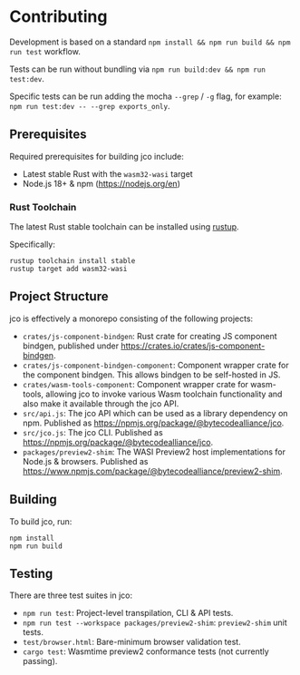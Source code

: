 # Contributing

Development is based on a standard `npm install && npm run build && npm run test` workflow.

Tests can be run without bundling via `npm run build:dev && npm run test:dev`.

Specific tests can be run adding the mocha `--grep` / `-g` flag, for example: `npm run test:dev -- --grep exports_only`.

## Prerequisites

Required prerequisites for building jco include:

* Latest stable Rust with the `wasm32-wasi` target
* Node.js 18+ & npm (https://nodejs.org/en)

### Rust Toolchain

The latest Rust stable toolchain can be installed using [rustup](https://rustup.rs/).

Specifically:

```
rustup toolchain install stable
rustup target add wasm32-wasi
```

## Project Structure

jco is effectively a monorepo consisting of the following projects:

* `crates/js-component-bindgen`: Rust crate for creating JS component bindgen, published under https://crates.io/crates/js-component-bindgen.
* `crates/js-component-bindgen-component`: Component wrapper crate for the component bindgen. This allows bindgen to be self-hosted in JS.
* `crates/wasm-tools-component`: Component wrapper crate for wasm-tools, allowing jco to invoke various Wasm toolchain functionality and also make it available through the jco API.
* `src/api.js`: The jco API which can be used as a library dependency on npm. Published as https://npmjs.org/package/@bytecodealliance/jco.
* `src/jco.js`: The jco CLI. Published as https://npmjs.org/package/@bytecodealliance/jco.
* `packages/preview2-shim`: The WASI Preview2 host implementations for Node.js & browsers. Published as https://www.npmjs.com/package/@bytecodealliance/preview2-shim.

## Building

To build jco, run:

```
npm install
npm run build
```

## Testing

There are three test suites in jco:
* `npm run test`: Project-level transpilation, CLI & API tests.
* `npm run test --workspace packages/preview2-shim`: `preview2-shim` unit tests.
* `test/browser.html`: Bare-minimum browser validation test.
* `cargo test`: Wasmtime preview2 conformance tests (not currently passing).
